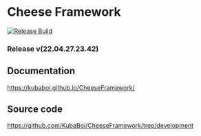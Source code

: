 # Cheese Framework

[![Release Build](https://github.com/KubaBoi/CheeseFramework/actions/workflows/realeaseDate.yml/badge.svg?branch=main)](https://github.com/KubaBoi/CheeseFramework/actions/workflows/realeaseDate.yml)

### Release v(22.04.27.23.42)

## Documentation

https://kubaboi.github.io/CheeseFramework/

## Source code

https://github.com/KubaBoi/CheeseFramework/tree/development